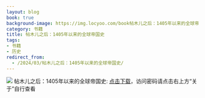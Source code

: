 ```yaml
---
layout: blog
book: true
background-image: https://img.locyoo.com/book帖木儿之后：1405年以来的全球帝国史.jpg
category: 书籍
title: 帖木儿之后：1405年以来的全球帝国史
tags:
- 书籍
- 历史
redirect_from:
  - /2024/03/帖木儿之后：1405年以来的全球帝国史/
---
```

![](https://img.locyoo.com/book帖木儿之后：1405年以来的全球帝国史.jpg)
帖木儿之后：1405年以来的全球帝国史: <a name = "ref1" href="https://url18.ctfile.com/f/50983618-1063935659-423aea?p=3619">点击下载</a>，访问密码请点击右上方“关于”自行查看